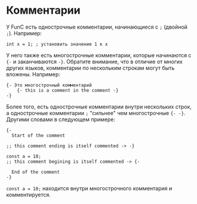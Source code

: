 # Комментарии

У FunC есть однострочные комментарии, начинающиеся с `;` (двойной `;`). Например:

```func
int x = 1; ; установить значение 1 к x
```

У него также есть многострочные комментарии, которые начинаются с `{-` и заканчиваются `-}`. Обратите внимание, что в отличие от многих других языков, комментарии по нескольким строкам могут быть вложены. Например:

```func
{- Это многострочный комментарий
    {- this is a comment in the comment -}
-}
```

Более того, есть однострочные комментарии внутри нескольких строк, а однострочные комментарии `;` "сильнее" чем многострочные `{- -}`. Другими словами в следующем примере:

```func
{-
  Start of the comment

;; this comment ending is itself commented -> -}

const a = 10;
;; this comment begining is itself commented -> {-

  End of the comment
-}
```

`const a = 10;` находится внутри многострочного комментария и комментируется.
